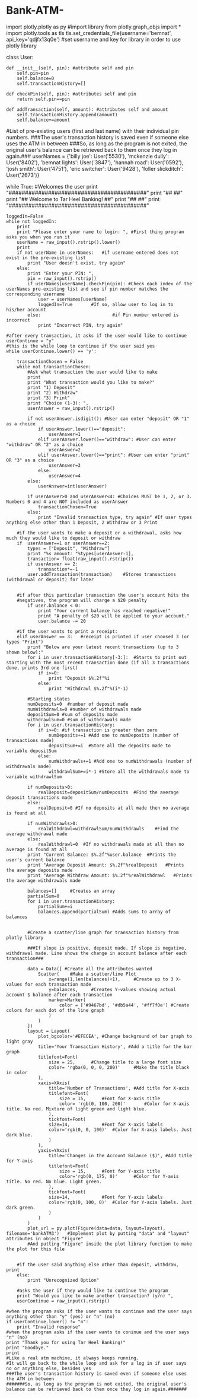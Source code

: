 # Bank-ATM-

import plotly.plotly as py #import library
from plotly.graph_objs import *
import plotly.tools as tls
tls.set_credentials_file(username='bemnat', api_key='qdjfx13q0e') #set username and key for library in order to use plotly library

class User:

	def __init__(self, pin): #attribute self and pin
		self.pin=pin
		self.balance=0
		self.transactionHistory=[]

	def checkPin(self, pin): #attributes self and pin
		return self.pin==pin

	def addTransaction(self, amount): #attributes self and amount
		self.transactionHistory.append(amount)    
		self.balance+=amount

#List of pre-existing users (first and last name) with their individual pin numbers.
###The user's transaction history is saved even if someone else uses the ATM in between
###So, as long as the program is not exited, the original user's balance can be retrieved back to them once they log in again.###
userNames = {'billy joe': User('5530'), 'mckenzie dully': User('8402'), 'bemnat lights': User('3847'), 'hannah road': User('0592'), 'josh smith': User('4751'), 'eric switcher': User('9428'), 'foller slickditch': User('2673')}

while True:
	#Welcomes the user
	print "##########################################"
	print "##                                      ##"
	print "##     Welcome to Tar Heel Banking!     ##"
	print "##                                      ##"
	print "##########################################"

	loggedIn=False
	while not loggedIn:
		print
		print "Please enter your name to login: ", #First thing program asks you when you run it
		userName = raw_input().rstrip().lower()
		print
		if not userName in userNames:	#if username entered does not exist in the pre-existing list
			print "User doesn't exist, try again"
		else:
			print "Enter your PIN: ",	
			pin = raw_input().rstrip()
			if userNames[userName].checkPin(pin): #Check each index of the userNames pre-existing list and see if pin number matches the corresponding username
				user = userNames[userName] 
				loggedIn=True		#If so, allow user to log in to his/her account
			else:							#if Pin number entered is incorrect
				print "Incorrect PIN, try again"	

	#after every transaction, it asks if the user would like to continue
	userContinue = "y"
	#this is the while loop to continue if the user said yes
	while userContinue.lower() == 'y':

		transactionChosen = False
		while not transactionChosen:
			#Ask what transaction the user would like to make
			print
			print "What transaction would you like to make?"
			print "1) Deposit"
			print "2) Withdraw"
			print "3) Print"
			print "Choice (1-3): ",
			userAnswer = raw_input().rstrip()

			if not userAnswer.isdigit(): #User can enter "deposit" OR "1" as a choice
				if userAnswer.lower()=="deposit":
					userAnswer=1
				elif userAnswer.lower()=="withdraw": #User can enter "withdraw" OR "2" as a choice
					userAnswer=2
				elif userAnswer.lower()=="print": #User can enter "print" OR "3" as a choice
					userAnswer=3
				else:
					userAnswer=4
			else:
				userAnswer=int(userAnswer)

			if userAnswer>0 and userAnswer<4: #Choices MUST be 1, 2, or 3. Numbers 0 and 4 are NOT included as userAnswer
				transactionChosen=True
			else:
				print "Invalid transaction type, try again" #If user types anything else other than 1 Deposit, 2 Withdraw or 3 Print

		#if the user wants to make a deposit or a withdrawal, asks how much they would like to deposit or withdraw
		if  userAnswer==1 or userAnswer==2:
			types = ["Deposit", "Withdraw"]
			print "%s amount: "%types[userAnswer-1],
			transaction= float(raw_input().rstrip())
			if userAnswer == 2:
				transaction*=-1
			user.addTransaction(transaction)	#Stores transactions (withdrawal or deposit) for later


		#if after this particular transaction the user's account hits the 
		#negatives, the program will charge a $20 penalty
			if user.balance < 0:
				print "Your current balance has reached negative!"
				print "A penalty of $20 will be applied to your account."
				user.balance -= 20

		#if the user wants to print a receipt:
		elif userAnswer == 3:	#receipt is printed if user choosed 3 (or types "Print")
			print "Below are your latest recent transactions (up to 3 shown below):"
			for i in user.transactionHistory[-3:]:	#Starts to print out starting with the most recent transaction done (if all 3 transactions done, prints 3rd one first)
				if i>=0:
					print "Deposit $%.2f"%i
				else:
					print "Withdrawl $%.2f"%(i*-1)

			#Starting states
			numDeposits=0  #number of deposit made
			numWithdrawls=0 #number of withdrawals made
			depositSum=0 #sum of deposits made
			withdrawlSum=0 #sum of withdrawals made
			for i in user.transactionHistory:
				if i>=0: #if transaction is greater than zero
					numDeposits+=1 #Add one to numDeposits (number of transactions made)
					depositSum+=i  #Store all the deposits made to variable depositSum
				else:
					numWithdrawls+=1 #Add one to numWithdrawals (number of withdrawals made)
					withdrawlSum+=i*-1 #Store all the withdrawals made to variable withdrawlSum

			if numDeposits>0:
				realDeposit=depositSum/numDeposits	#Find the average deposit transactions made
			else:
				realDeposit=0 #If no deposits at all made then no average is found at all

			if numWithdrawls>0:
				realWithdrawl=withdrawlSum/numWithdrawls	#Find the average withdrawal made
			else:
				realWithdrawl=0  #If no withdrawals made at all then no average is found at all
			print "Current Balance: $%.2f"%user.balance  #Prints the user's current balance
			print "Average Deposit Amount: $%.2f"%realDeposit	#Prints the average deposits made
			print "Average Withdraw Amount: $%.2f"%realWithdrawl   #Prints the average withdrawals made

			balances=[]		#Creates an array
			partialSum=0
			for i in user.transactionHistory:
				partialSum+=i
				balances.append(partialSum) #Adds sums to array of balances


			#Create a scatter/line graph for transaction history from plotly library

			###If slope is positive, deposit made. If slope is negative, withdrawal made. Line shows the change in account balance after each transaction###

			data = Data([ #Create all the attributes wanted
				Scatter(	#Make a scatter/line Plot
		    		x=range(1,len(balances)+1),		#Create up to 3 X-values for each transaction made
		    		y=balances,		#Creates Y-values showing actual account $ balance after each transaction
		    		marker=Marker(
		    			color = ['#9467bd', '#db5a44', '#ff7f0e'] #Create colors for each dot of the line graph
		    		)
				)
			])
			layout = Layout(
				plot_bgcolor='#EFECEA',	#Change background of bar graph to light gray
	    		title='Your Transaction History', #Add a title for the bar graph
				titlefont=Font(		
	    			size = 25,		#Change title to a large font size
	    			color= 'rgba(0, 0, 0, 200)'		#Make the title black in color
	    		),
	    		xaxis=XAxis(
	    			title='Number of Transactions', #Add title for X-axis
	    			titlefont=Font(
	    				size = 15, 		#Font for X-axis title
	    				color= 'rgb(0, 100, 200)'		#Color for X-axis title. No red. Mixture of light green and light blue.
	 				),
	 				tickfont=Font(
	            	size=14,			#Font for X-axis labels
	            	color='rgb(0, 0, 100)'	#Color for X-axis labels. Just dark blue.
	            	)
	    		),
	    		yaxis=YAxis(
	        		title='Changes in the Account Balance ($)',	#Add title for Y-axis
	        		titlefont=Font(
	    				size = 15,		#Font for Y-axis title
	    				color='rgb(0, 175, 0)'		#Color for Y-axis title. No red. No blue. Light green.
	    			),
	    			tickfont=Font(
	            	size=14,			#Font for Y-axis labels
	            	color='rgb(0, 100, 0)'	#Color for Y-axis labels. Just dark green.
	            	)
	        	)
	    	)
			plot_url = py.plot(Figure(data=data, layout=layout), filename='bankATM3')	#Implement plot by putting "data" and "layout" attributes in object "Figure"
			#And putting "Figure" inside the plot library function to make the plot for this file


		#if the user said anything else other than deposit, withdraw, print	
		else:
			print "Unrecognized Option"

		#asks the user if they would like to continue the program
		print "Would you like to make another transaction? (y/n) ",
		userContinue = raw_input().rstrip()

	#when the program asks if the user wants to continue and the user says anything other than "y" (yes) or "n" (no)
	if userContinue.lower() != "n":
		print "Invalid response"
	#when the program asks if the user wants to coninue and the user says "n" (no)
	print "Thank you for using Tar Heel Banking!"
	print "Goodbye."
	print
	#Like a real atm machine, it always keeps running.
	#It will go back to the while loop and ask for a log in if user says no or anything else, besides yes
	###The user's transaction history is saved even if someone else uses the ATM in between
	#######So, as long as the program is not exited, the original user's balance can be retrieved back to them once they log in again.#######

